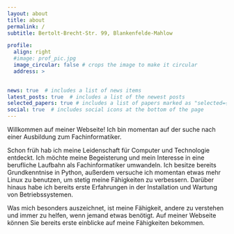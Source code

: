 ```yaml
---
layout: about
title: about
permalink: /
subtitle: Bertolt-Brecht-Str. 99, Blankenfelde-Mahlow

profile:
  align: right
  #image: prof_pic.jpg
  image_circular: false # crops the image to make it circular
  address: >
    

news: true  # includes a list of news items
latest_posts: true  # includes a list of the newest posts
selected_papers: true # includes a list of papers marked as "selected={true}"
social: true  # includes social icons at the bottom of the page
---
```



Willkommen auf meiner Webseite!
Ich bin momentan auf der suche nach einer Ausbildung zum Fachinformatiker. 

Schon früh hab ich meine Leidenschaft für Computer und Technologie entdeckt. Ich möchte meine Begeisterung und mein Interesse in eine berufliche Laufbahn als Fachinformatiker umwandeln.
Ich besitze bereits Grundkenntnise in Python, außerdem versuche ich momentan etwas mehr Linux zu benutzen, um stetig meine Fähigkeiten zu verbessern.
Darüber hinaus habe ich bereits erste Erfahrungen in der Installation und Wartung von Betriebssystemen.

Was mich besonders auszeichnet, ist meine Fähigkeit, andere zu verstehen und immer zu helfen, wenn jemand etwas benötigt.
Auf meiner Webseite können Sie bereits erste einblicke auf meine Fähigkeiten bekommen.
